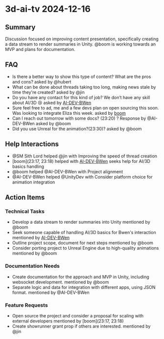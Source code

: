 # 3d-ai-tv 2024-12-16

## Summary
Discussion focused on improving content presentation, specifically creating a data stream to render summaries in Unity. @boom is working towards an MVP and plans for documentation.

## FAQ
- Is there a better way to show this type of content? What are the pros and cons? asked by @hubert
- What can be done about threads taking too long, making news stale by time they're created? asked by @jin
- Do you have any contact for this kind of job? We don’t have any skill about AI/3D 😢 asked by [AI-DEV-BWen](18:09)
- Sure feel free to ad, me and a few devs plan on open sourcing this soon. Was looking to integrate Eliza this week. asked by [boom](23:17)
- Can I reach out tomorrow with some docs? (23:20) ? Response by @AI-DEV-BWen asked by @boom
- Did you use Unreal for the animation?(23:30)? asked by @boom

## Help Interactions
- @SM Sith Lord helped @jin with Improving the speed of thread creation
- [boom](23:17, 23:18) helped  with [AI-DEV-BWen](18:09) seeks help for AI/3D basics handling
- @boom helped @AI-DEV-BWen with Project alignment
- @AI-DEV-BWen helped @UnityDev with Consider platform choice for animation integration

## Action Items

### Technical Tasks
- Develop a data stream to render summaries into Unity mentioned by @boom
- Seek someone capable of handling AI/3D basics for Bwen's interaction mentioned by [AI-DEV-BWen](18:09)
- Outline project scope, document for next steps mentioned by @boom
- Consider porting project to Unreal Engine due to high-quality animations mentioned by @boom

### Documentation Needs
- Create documentation for the approach and MVP in Unity, including websocket development. mentioned by @boom
- Separate logic and data for integration with different apps, using JSON format. mentioned by @AI-DEV-BWen

### Feature Requests
- Open source the project and consider a proposal for scaling with external developers mentioned by [boom](23:17, 23:18)
- Create showrunner grant prop if others are interested. mentioned by @jin